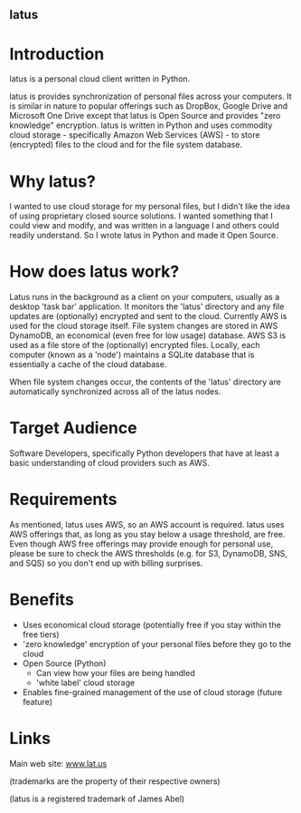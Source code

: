 
## latus ##

# Introduction #

latus is a personal cloud client written in Python.

latus is provides synchronization of personal files across your computers.  It is similar in nature
to popular offerings such as DropBox, Google Drive and Microsoft One Drive except that latus is Open Source and
provides "zero knowledge" encryption.   latus is written in Python and uses commodity cloud storage - 
specifically Amazon Web Services (AWS) - to store (encrypted) files to the cloud and for the file system 
database.

# Why latus? #

I wanted to use cloud storage for my personal files, but I didn't like the idea of using
proprietary closed source solutions.  I wanted something that I could view and modify, and was written 
in a language I and others could readily understand.  So I wrote latus in Python and made it Open Source.

# How does latus work? #

Latus runs in the background as a client on your computers, usually as a desktop 'task bar' application.
It monitors the 'latus' directory and any file updates are (optionally) encrypted and sent to the cloud.
Currently AWS is used for the cloud storage itself.  File system changes are stored in AWS DynamoDB, 
an economical (even free for low usage) database.  AWS S3 is used as a file store of the (optionally) 
encrypted files.  Locally, each computer (known as a 'node') maintains a SQLite database that is 
essentially a cache of the cloud database.

When file system changes occur, the contents of the 'latus' directory are automatically synchronized across 
all of the latus nodes.

# Target Audience #

Software Developers, specifically Python developers that have at least a basic understanding of cloud providers 
such as AWS.

# Requirements #

As mentioned, latus uses AWS, so an AWS account is required.  latus uses AWS offerings that, as long 
as you stay below a usage threshold, are free.  Even though AWS free offerings may provide enough for personal use,
please be sure to check the AWS thresholds (e.g. for S3, DynamoDB, SNS, and SQS) so you don't end up with 
billing surprises.

# Benefits #

- Uses economical cloud storage (potentially free if you stay within the free tiers)
- 'zero knowledge' encryption of your personal files before they go to the cloud
- Open Source (Python)
  - Can view how your files are being handled
  - 'white label' cloud storage
- Enables fine-grained management of the use of cloud storage (future feature)

# Links #
Main web site:
www.lat.us





(trademarks are the property of their respective owners)

(latus is a registered trademark of James Abel)
